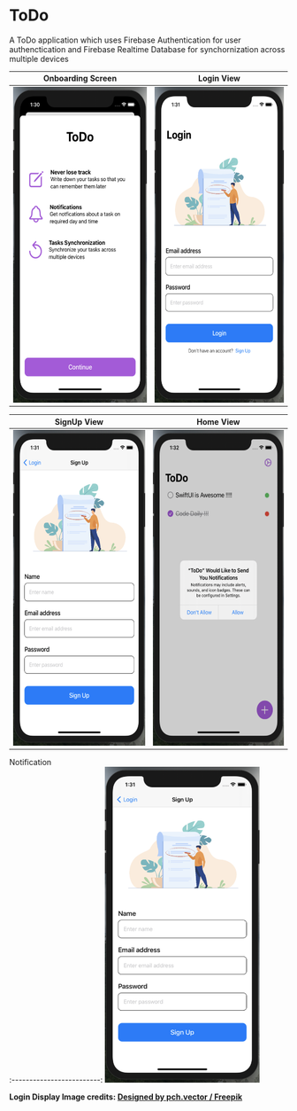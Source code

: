 # ToDo
A ToDo application which uses Firebase Authentication for user authenctication and Firebase Realtime Database for synchornization across multiple devices



Onboarding Screen |        Login View     
:-------------------------:|:-------------------------:|
<img src="images/sc_5.png" width="280" height="570" />|<img src="images/sc_4.png" width="280" height="570" />


SignUp View |        Home View
:-------------------------:|:-------------------------:|
<img src="images/sc_3.png" width="280" height="570" />|<img src="images/sc_7.png" width="280" height="570" />


Notification   
:-------------------------:
<img src="images/sc_3.png" width="280" height="570"/> 






<b>Login Display Image credits: <a href="http://www.freepik.com">Designed by pch.vector / Freepik</a> <b> 
